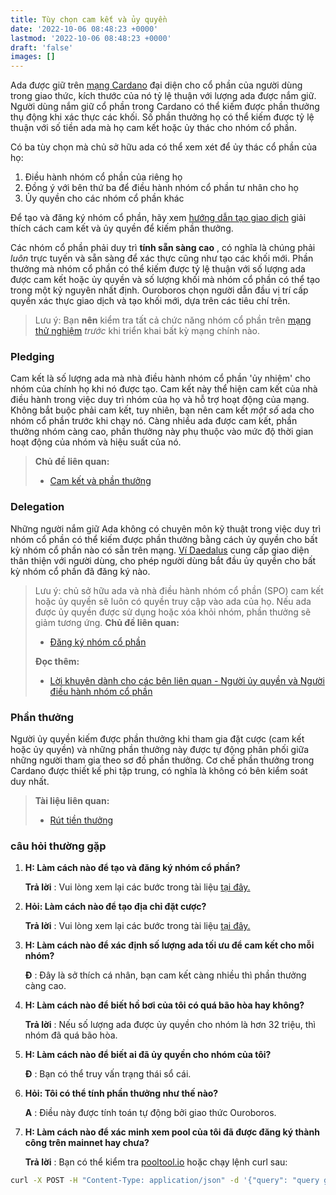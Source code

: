 ```yaml
---
title: Tùy chọn cam kết và ủy quyền
date: '2022-10-06 08:48:23 +0000'
lastmod: '2022-10-06 08:48:23 +0000'
draft: 'false'
images: []
---
```


Ada được giữ trên [mạng Cardano](https://cardano.org/) đại diện cho cổ phần của người dùng trong giao thức, kích thước của nó tỷ lệ thuận với lượng ada được nắm giữ. Người dùng nắm giữ cổ phần trong Cardano có thể kiếm được phần thưởng thụ động khi xác thực các khối. Số phần thưởng họ có thể kiếm được tỷ lệ thuận với số tiền ada mà họ cam kết hoặc ủy thác cho nhóm cổ phần.

Có ba tùy chọn mà chủ sở hữu ada có thể xem xét để ủy thác cổ phần của họ:

1. Điều hành nhóm cổ phần của riêng họ
2. Đồng ý với bên thứ ba để điều hành nhóm cổ phần tư nhân cho họ
3. Ủy quyền cho các nhóm cổ phần khác

Để tạo và đăng ký nhóm cổ phần, hãy xem [hướng dẫn tạo giao dịch](https://github.com/input-output-hk/cardano-node/blob/master/doc/stake-pool-operations/4_simple_transaction.md) giải thích cách cam kết và ủy quyền để kiếm phần thưởng.

Các nhóm cổ phần phải duy trì **tính sẵn sàng cao** , có nghĩa là chúng phải *luôn* trực tuyến và sẵn sàng để xác thực cũng như tạo các khối mới. Phần thưởng mà nhóm cổ phần có thể kiếm được tỷ lệ thuận với số lượng ada được cam kết hoặc ủy quyền và số lượng khối mà nhóm cổ phần có thể tạo trong một kỷ nguyên nhất định. Ouroboros chọn người dẫn đầu vị trí cấp quyền xác thực giao dịch và tạo khối mới, dựa trên các tiêu chí trên.

> Lưu ý: Bạn **nên** kiểm tra tất cả chức năng nhóm cổ phần trên [mạng thử nghiệm](https://testnets.cardano.org/en/testnets/cardano/overview/) *trước* khi triển khai bất kỳ mạng chính nào.

### Pledging

Cam kết là số lượng ada mà nhà điều hành nhóm cổ phần 'ủy nhiệm' cho nhóm của chính họ khi nó được tạo. Cam kết này thể hiện cam kết của nhà điều hành trong việc duy trì nhóm của họ và hỗ trợ hoạt động của mạng. Không bắt buộc phải cam kết, tuy nhiên, bạn nên cam kết *một số* ada cho nhóm cổ phần trước khi chạy nó. Càng nhiều ada được cam kết, phần thưởng nhóm càng cao, phần thưởng này phụ thuộc vào mức độ thời gian hoạt động của nhóm và hiệu suất của nó.

> **Chủ đề liên quan:**
>
> - [Cam kết và phần thưởng](/core-concepts/pledging-rewards)

### Delegation

Những người nắm giữ Ada không có chuyên môn kỹ thuật trong việc duy trì nhóm cổ phần có thể kiếm được phần thưởng bằng cách ủy quyền cho bất kỳ nhóm cổ phần nào có sẵn trên mạng. [Ví Daedalus](https://docs.cardano.org/cardano-components/daedalus-wallet) cung cấp giao diện thân thiện với người dùng, cho phép người dùng bắt đầu ủy quyền cho bất kỳ nhóm cổ phần đã đăng ký nào.

> Lưu ý: chủ sở hữu ada và nhà điều hành nhóm cổ phần (SPO) cam kết hoặc ủy quyền sẽ luôn có quyền truy cập vào ada của họ. Nếu ada được ủy quyền được sử dụng hoặc xóa khỏi nhóm, phần thưởng sẽ giảm tương ứng. **Chủ đề liên quan:**
>
> - [Đăng ký nhóm cổ phần](https://github.com/input-output-hk/cardano-node/blob/master/doc/stake-pool-operations/8_register_stakepool.md)
>
> **Đọc thêm:**
>
> - [Lời khuyên dành cho các bên liên quan - Người ủy quyền và Người điều hành nhóm cổ phần](https://iohk.io/en/blog/posts/2020/11/13/the-general-perspective-on-staking-in-cardano/)

### Phần thưởng

Người ủy quyền kiếm được phần thưởng khi tham gia đặt cược (cam kết hoặc ủy quyền) và những phần thưởng này được tự động phân phối giữa những người tham gia theo sơ đồ phần thưởng. Cơ chế phần thưởng trong Cardano được thiết kế phi tập trung, có nghĩa là không có bên kiểm soát duy nhất.

> **Tài liệu liên quan:**
>
> - [Rút tiền thưởng](https://github.com/input-output-hk/cardano-node/blob/master/doc/stake-pool-operations/11_withdraw-rewards.md)

### câu hỏi thường gặp

1. **H: Làm cách nào để tạo và đăng ký nhóm cổ phần?**

    **Trả lời** : Vui lòng xem lại các bước trong tài liệu [tại đây.](https://github.com/input-output-hk/cardano-node/blob/master/doc/stake-pool-operations/1_getConfigFiles_AND_Connect.md)

2. **Hỏi: Làm cách nào để tạo địa chỉ đặt cược?**

    **Trả lời** : Vui lòng xem lại các bước trong tài liệu [tại đây.](https://github.com/input-output-hk/cardano-node/blob/master/doc/stake-pool-operations/5_register_key.md)

3. **H: Làm cách nào để xác định số lượng ada tối ưu để cam kết cho mỗi nhóm?**

    **Đ** : Đây là sở thích cá nhân, bạn cam kết càng nhiều thì phần thưởng càng cao.

4. **H: Làm cách nào để biết hồ bơi của tôi có quá bão hòa hay không?**

    **Trả lời** : Nếu số lượng ada được ủy quyền cho nhóm là hơn 32 triệu, thì nhóm đã quá bão hòa.

5. **H: Làm cách nào để biết ai đã ủy quyền cho nhóm của tôi?**

    **Đ** : Bạn có thể truy vấn trạng thái sổ cái.

6. **Hỏi: Tôi có thể tính phần thưởng như thế nào?**

    **A** : Điều này được tính toán tự động bởi giao thức Ouroboros.

7. **H: Làm cách nào để xác minh xem pool của tôi đã được đăng ký thành công trên mainnet hay chưa?**

    **Trả lời** : Bạn có thể kiểm tra [pooltool.io](https://pooltool.io/) hoặc chạy lệnh curl sau:

```bash
curl -X POST -H "Content-Type: application/json" -d '{"query": "query getStake_pool($id: StakePoolID!){ stakePools(limit: 1 where: { id: { _eq: $id } }){ id } }","variables":{"id":"$My_Pool_id_here"}}' https://explorer.cardano.org/graphql:
```
